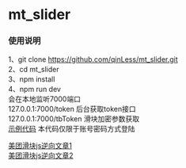 # mt_slider
### 使用说明
1、git clone https://github.com/qinLess/mt_slider.git  
2、cd mt_slider  
3、npm install  
4、npm run dev  
会在本地监听7000端口  
127.0.0.1:7000/token   后台获取token接口  
127.0.0.1:7000/tbToken 滑块加密参数获取  
[示例代码](https://github.com/qinLess/mt_slider/blob/master/test/test.py)
本代码仅限于账号密码方式登陆  

[美团滑块js逆向文章1](https://www.jianshu.com/p/49d05d2ea2e2)  
[美团滑块js逆向文章2](https://blog.csdn.net/qq_40000081/article/details/100436142)
